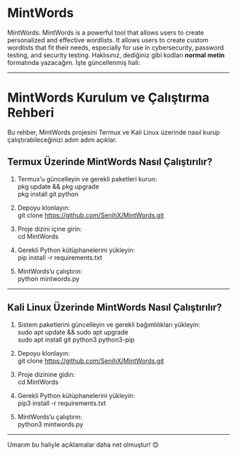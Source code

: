 # MintWords
 MintWords: MintWords is a powerful tool that allows users to create personalized and effective wordlists. It allows users to create custom wordlists that fit their needs, especially for use in cybersecurity, password testing, and security testing.
 Haklısınız, dediğiniz gibi kodları **normal metin** formatında yazacağım. İşte güncellenmiş hali: 

---

# MintWords Kurulum ve Çalıştırma Rehberi

Bu rehber, MintWords projesini Termux ve Kali Linux üzerinde nasıl kurup çalıştırabileceğinizi adım adım açıklar.

## Termux Üzerinde MintWords Nasıl Çalıştırılır?

1. Termux’u güncelleyin ve gerekli paketleri kurun:  
pkg update && pkg upgrade  
pkg install git python  

2. Depoyu klonlayın:  
git clone https://github.com/SenihX/MintWords.git  

3. Proje dizini içine girin:  
cd MintWords  

4. Gerekli Python kütüphanelerini yükleyin:  
pip install -r requirements.txt  

5. MintWords’u çalıştırın:  
python mintwords.py  

---

## Kali Linux Üzerinde MintWords Nasıl Çalıştırılır?

1. Sistem paketlerini güncelleyin ve gerekli bağımlılıkları yükleyin:  
sudo apt update && sudo apt upgrade  
sudo apt install git python3 python3-pip  

2. Depoyu klonlayın:  
git clone https://github.com/SenihX/MintWords.git  

3. Proje dizinine gidin:  
cd MintWords  

4. Gerekli Python kütüphanelerini yükleyin:  
pip3 install -r requirements.txt  

5. MintWords’u çalıştırın:  
python3 mintwords.py  

---

Umarım bu haliyle açıklamalar daha net olmuştur! 😊
